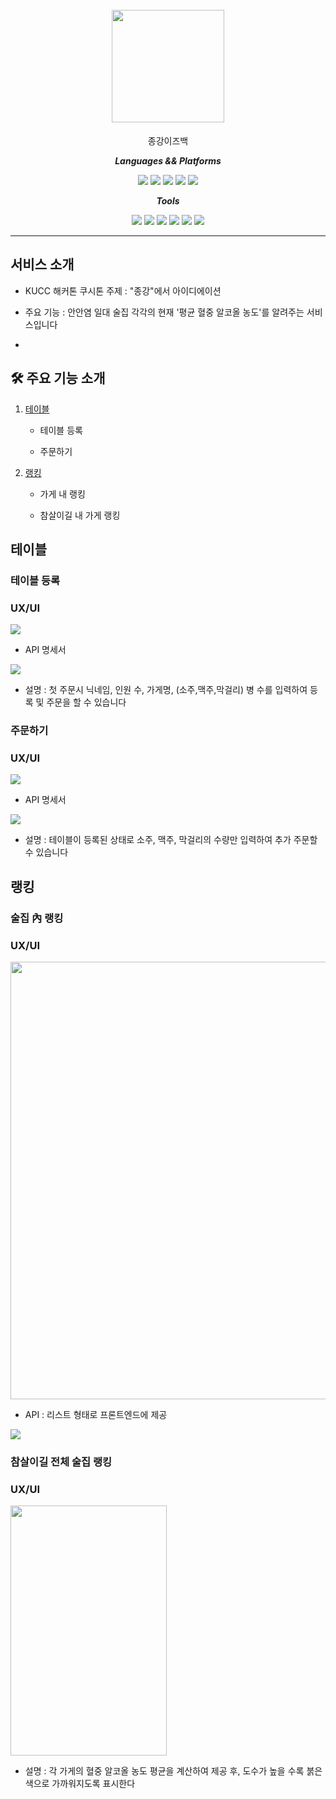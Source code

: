 <h1 align="center"> 

 </a> 

<br /> 

  <img src = https://github.com/kucc/jongangisback/assets/108336036/2cd70093-7394-40f6-86d4-6395222a841c height="180" width="180"> 

</h1> 

<div align="center"> 

<p align="center"> 

종강이즈백



</p> 

***Languages && Platforms***

<span> 

  <img src="https://img.shields.io/badge/html5-%23E34F26?style=flat&logo=html5&logoColor=white"/> 

   <img src="https://img.shields.io/badge/css3-%231572B6.svg?style=flat&logo=css3&logoColor=white"/> 

  <img src="https://img.shields.io/badge/Javascript-F7DF1E?style=flat&logo=javascript&logoColor=white"/>   

  <img src="https://img.shields.io/badge/Python-3670A0?style=flat&logo=python&logoColor=ffdd54"/> 

  <img src="https://img.shields.io/badge/Django-092E20?style=flat&logo=Django&logoColor=white"/> 


***Tools***


  <span> 

  <img src="https://img.shields.io/badge/AWS-232F3E?style=flat&logo=amazonaws&logoColor=white"/> 

  <img src="https://img.shields.io/badge/Git-F05032?style=flat&logo=git&logoColor=white"/> 

<img src="https://img.shields.io/badge/Figma-black?logo=figma"> 

<img src="https://img.shields.io/badge/Postman-critical?logo=postman&logoColor=white"> 





  </span> 



<img src="https://img.shields.io/badge/Amazon RDS-527FFF?style=flat&logo=amazonrds&logoColor=white"/> 



<img src="https://img.shields.io/badge/MySQL-4479A1?style=flat&logo=mysql&logoColor=white"/> 



<br> 

<hr> 

</div> 



##  서비스 소개

- KUCC 해커톤 쿠시톤 주제 : "종강"에서 아이디에이션

- 주요 기능 : 안안염 일대 술집 각각의 현재 '평균 혈중 알코올 농도'를 알려주는 서비스입니다

- 

## 🛠 주요 기능 소개

1. [테이블](#테이블)

    - 테이블 등록

    - 주문하기

2. [랭킹](#랭킹)

    - 가게 내 랭킹

    - 참살이길 내 가게 랭킹

  


## 테이블



### 테이블 등록

### UX/UI
<img src =https://github.com/kucc/jongangisback/assets/108336036/95931683-5c51-489f-ac08-9e6a288971db> 


- API 명세서

<img src = https://github.com/kucc/jongangisback/assets/108336036/c2d677f8-49f0-4d55-b728-29c3d5450d60>









- 설명 : 첫 주문시 닉네임, 인원 수, 가게명, (소주,맥주,막걸리) 병 수를 입력하여 등록 및 주문을 할 수 있습니다





### 주문하기



### UX/UI

<img src =https://github.com/kucc/jongangisback/assets/108336036/8baa69b8-4a5a-4116-af64-6c3e7923df4c> 



- API 명세서






<img src = https://github.com/kucc/jongangisback/assets/108336036/05dfbe11-6636-4205-b0bd-a54fb1c0639e> 







- 설명 : 테이블이 등록된 상태로 소주, 맥주, 막걸리의 수량만 입력하여 추가 주문할 수 있습니다





## 랭킹

### 술집 內 랭킹



### UX/UI


<img src = https://github.com/kucc/jongangisback/assets/108336036/47cbe745-7c22-444b-a11f-2c67deac0faa  height="700" width="900"  >

- API : 리스트 형태로 프론트엔드에 제공
<img src = https://github.com/kucc/jongangisback/assets/108336036/73dd76bd-358f-4db8-a302-35c87a1bacd3>








### 참살이길 전체 술집 랭킹



### UX/UI

<img src =https://github.com/kucc/jongangisback/assets/108336036/a09d4a33-d6e9-4f6f-a979-4416284799db height="400" width="250" >


- 설명 : 각 가게의 혈중 알코올 농도 평균을 계산하여 제공 후, 도수가 높을 수록 붉은색으로 가까워지도록 표시한다








